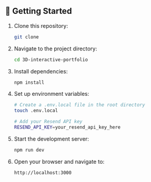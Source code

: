 ## 🌟 Getting Started

1. Clone this repository:

   ```bash
   git clone
   ```

2. Navigate to the project directory:

   ```bash
   cd 3D-interactive-portfolio
   ```

3. Install dependencies:

   ```bash
   npm install
   ```

4. Set up environment variables:

   ```bash
   # Create a .env.local file in the root directory
   touch .env.local

   # Add your Resend API key
   RESEND_API_KEY=your_resend_api_key_here
   ```

5. Start the development server:

   ```bash
   npm run dev
   ```

6. Open your browser and navigate to:
   ```
   http://localhost:3000
   ```
